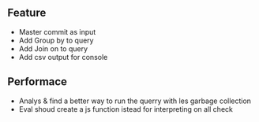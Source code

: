 ## Feature
- Master commit as input
- Add Group by to query
- Add Join on to query
- Add csv output for console

## Performace
- Analys & find a better way to run the querry with les garbage collection
- Eval shoud create a js function istead for interpreting on all check